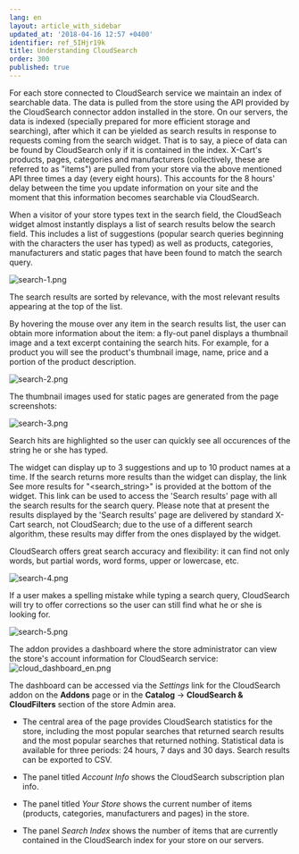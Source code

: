 ```yaml
---
lang: en
layout: article_with_sidebar
updated_at: '2018-04-16 12:57 +0400'
identifier: ref_5IHjr19k
title: Understanding CloudSearch
order: 300
published: true
---
```

For each store connected to CloudSearch service we maintain an index of searchable data. The data is pulled from the store using the API provided by the CloudSearch connector addon installed in the store. On our servers, the data is indexed (specially prepared for more efficient storage and searching), after which it can be yielded as search results in response to requests coming from the search widget. That is to say, a piece of data can be found by CloudSearch only if it is contained in the index. X-Cart's products, pages, categories and manufacturers (collectively, these are referred to as "items") are pulled from your store via the above mentioned API three times a day (every eight hours). This accounts for the 8 hours' delay between the time you update information on your site and the moment that this information becomes searchable via CloudSearch.

When a visitor of your store types text in the search field, the CloudSeach widget almost instantly displays a list of search results below the search field. This includes a list of suggestions (popular search queries beginning with the characters the user has typed) as well as products, categories, manufacturers and static pages that have been found to match the search query.

![search-1.png]({{site.baseurl}}/attachments/ref_5IHjr19k/search-1.png)

The search results are sorted by relevance, with the most relevant results appearing at the top of the list.

By hovering the mouse over any item in the search results list, the user can obtain more information about the item: a fly-out panel displays a thumbnail image and a text excerpt containing the search hits. For example, for a product you will see the product's thumbnail image, name, price and a portion of the product description.

![search-2.png]({{site.baseurl}}/attachments/ref_5IHjr19k/search-2.png)

The thumbnail images used for static pages are generated from the page screenshots:

![search-3.png]({{site.baseurl}}/attachments/ref_5IHjr19k/search-3.png)

Search hits are highlighted so the user can quickly see all occurences of the string he or she has typed.

The widget can display up to 3 suggestions and up to 10 product names at a time. If the search returns more results than the widget can display, the link See more results for "<search_string>" is provided at the bottom of the widget. This link can be used to access the 'Search results' page with all the search results for the search query. Please note that at present the results displayed by the 'Search results' page are delivered by standard X-Cart search, not CloudSearch; due to the use of a different search algorithm, these results may differ from the ones displayed by the widget.

CloudSearch offers great search accuracy and flexibility: it can find not only words, but partial words, word forms, upper or lowercase, etc.

![search-4.png]({{site.baseurl}}/attachments/ref_5IHjr19k/search-4.png)

If a user makes a spelling mistake while typing a search query, CloudSearch will try to offer corrections so the user can still find what he or she is looking for.

![search-5.png]({{site.baseurl}}/attachments/ref_5IHjr19k/search-5.png)

<a id="cloudsearch-dashboard"></a>The addon provides a dashboard where the store administrator can view the store's account information for CloudSearch service:
![cloud_dashboard_en.png]({{site.baseurl}}/attachments/ref_5IHjr19k/cloud_dashboard_en.png)

The dashboard can be accessed via the _Settings_ link for the CloudSearch addon on the **Addons** page or in the **Catalog** -> **CloudSearch & CloudFilters** section of the store Admin area.

* The central area of the page provides CloudSearch statistics for the store, including the most popular searches that returned search results and the most popular searches that returned nothing. Statistical data is available for three periods: 24 hours, 7 days and 30 days. Search results can be exported to CSV.

* The panel titled _Account Info_ shows the CloudSearch subscription plan info. 

* The panel titled _Your Store_ shows the current number of items (products, categories, manufacturers and pages) in the store. 

* The panel _Search Index_ shows the number of items that are currently contained in the CloudSearch index for your store on our servers.
